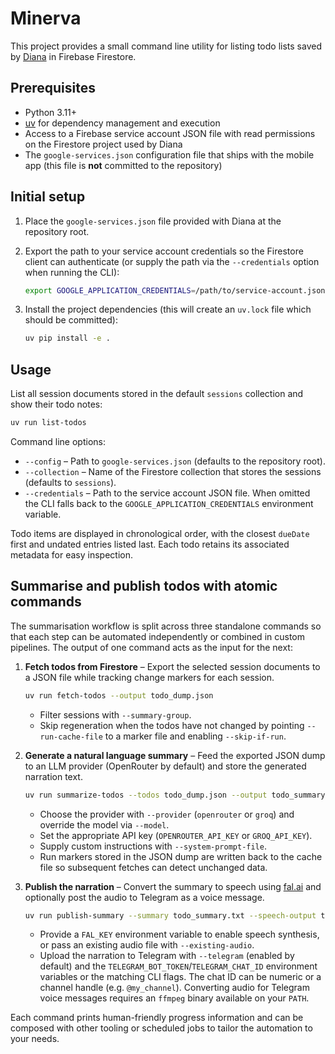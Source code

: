 # Minerva

This project provides a small command line utility for listing todo lists saved by
[Diana](https://github.com/fcrescio/Diana) in Firebase Firestore.

## Prerequisites

* Python 3.11+
* [uv](https://docs.astral.sh/uv/) for dependency management and execution
* Access to a Firebase service account JSON file with read permissions on the
  Firestore project used by Diana
* The `google-services.json` configuration file that ships with the mobile app
  (this file is **not** committed to the repository)

## Initial setup

1. Place the `google-services.json` file provided with Diana at the repository root.
2. Export the path to your service account credentials so the Firestore client can
   authenticate (or supply the path via the `--credentials` option when running the
   CLI):

   ```bash
   export GOOGLE_APPLICATION_CREDENTIALS=/path/to/service-account.json
   ```
3. Install the project dependencies (this will create an `uv.lock` file which should be
   committed):

   ```bash
   uv pip install -e .
   ```

## Usage

List all session documents stored in the default `sessions` collection and show their todo notes:

```bash
uv run list-todos
```

Command line options:

* `--config` – Path to `google-services.json` (defaults to the repository root).
* `--collection` – Name of the Firestore collection that stores the sessions
  (defaults to `sessions`).
* `--credentials` – Path to the service account JSON file. When omitted the CLI falls
  back to the `GOOGLE_APPLICATION_CREDENTIALS` environment variable.

Todo items are displayed in chronological order, with the closest `dueDate` first
and undated entries listed last. Each todo retains its associated metadata for
easy inspection.

## Summarise and publish todos with atomic commands

The summarisation workflow is split across three standalone commands so that
each step can be automated independently or combined in custom pipelines. The
output of one command acts as the input for the next:

1. **Fetch todos from Firestore** – Export the selected session documents to a
   JSON file while tracking change markers for each session.

   ```bash
   uv run fetch-todos --output todo_dump.json
   ```

   * Filter sessions with `--summary-group`.
   * Skip regeneration when the todos have not changed by pointing
     `--run-cache-file` to a marker file and enabling `--skip-if-run`.

2. **Generate a natural language summary** – Feed the exported JSON dump to an
   LLM provider (OpenRouter by default) and store the generated narration text.

   ```bash
   uv run summarize-todos --todos todo_dump.json --output todo_summary.txt
   ```

   * Choose the provider with `--provider` (`openrouter` or `groq`) and override
     the model via `--model`.
   * Set the appropriate API key (`OPENROUTER_API_KEY` or `GROQ_API_KEY`).
   * Supply custom instructions with `--system-prompt-file`.
   * Run markers stored in the JSON dump are written back to the cache file so
     subsequent fetches can detect unchanged data.

3. **Publish the narration** – Convert the summary to speech using
   [fal.ai](https://fal.ai) and optionally post the audio to Telegram as a voice
   message.

   ```bash
   uv run publish-summary --summary todo_summary.txt --speech-output todo-summary.wav
   ```

   * Provide a `FAL_KEY` environment variable to enable speech synthesis, or
     pass an existing audio file with `--existing-audio`.
   * Upload the narration to Telegram with `--telegram` (enabled by default) and
     the `TELEGRAM_BOT_TOKEN`/`TELEGRAM_CHAT_ID` environment variables or the
     matching CLI flags. The chat ID can be numeric or a channel handle (e.g.
     `@my_channel`). Converting audio for Telegram voice messages requires an
     `ffmpeg` binary available on your `PATH`.

Each command prints human-friendly progress information and can be composed with
other tooling or scheduled jobs to tailor the automation to your needs.
